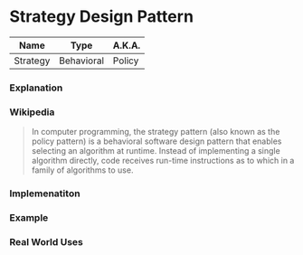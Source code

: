 # Strategy Design Pattern

|Name|Type|A.K.A.|
|---|---|---|
|Strategy|Behavioral|Policy|

### Explanation


### Wikipedia

> In computer programming, the strategy pattern (also known as the policy pattern) is a behavioral software design pattern that enables selecting an algorithm at runtime. Instead of implementing a single algorithm directly, code receives run-time instructions as to which in a family of algorithms to use.

### Implemenatiton
### Example


### Real World Uses

